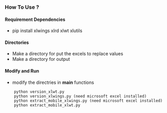 ### How To Use ?
#### Requirement Dependencies
- pip install xlwings xlrd xlwt xlutils

#### Directories
- Make a directory for put the excels to replace values
- Make a directory for output

#### Modify and Run
- modify the directries in  __main__ functions
```
    python version_xlwt.py
    python version_xlwings.py (need microsoft excel installed)
    python extract_mobile_xlwings.py (need microsoft excel installed)
    python extract_mobile_xlwt.py
```